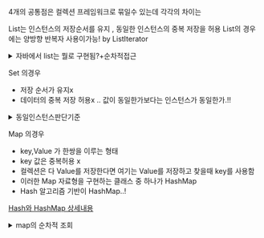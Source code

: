 4개의 공통점은 컬렉션 프레임워크로 묶일수 있는데 각각의 차이는

List는 인스턴스의 저장순서를 유지 , 동일한 인스턴스의 중복 저장을 허용
List의 경우에는 양방향 반복자 사용이가능! by ListIterator<E>
<details><summary>자바에서 list는 뭘로 구현됨?+순차적접근</summary>
<p>

- ArrayList : 배열기반 자료구조 -> 값이 추가되면 새롭게 크기를 다시짜야함
- LinkedList : 리스트 기반 자료구조

-Iterable을 구현하기때문 ... 정확히는 Collection이 Iterable을 상속
따라서 정확한 구조는
```java
 public interface Collection<E> extends Iterable<E>

```

iterable 메소드 사용의 장점 .. for -each 대비
조회 중간에 특정 인스턴스 삭제가 가능하다 ..! 

사실은 for-each문은 컴파일과정에서 반복자를 이용하는 코드로 수정됨

```java
for(String s : list)

for(Iterator<String> itr = list.iterator(); itr.hasNext(); )

```

</p>
</details> 


Set 의경우
- 저장 순서가 유지x
- 데이터의 중복 저장 허용x .. 값이 동일한가보다는 인스턴스가 동일한가.!!

<details><summary>동일인스턴스판단기준</summary>
<p>
Object 클래스에 정의 되어있는 두 메소드의  호출 결과를 근거로
- public boolean equals(Object obj)
- public int hashCode() 
-  적절하게 오버라이딩해서 사용하면 값을 기준으로 바꿀수도 있다 ex)String 


</p>
</details> 

Map 의경우
- key,Value 가 한쌍을 이루는 형태
- key 값은 중복허용 x 
- 컬렉션은 다 Value를 저장한다면 여기는 Value를 저장하고 찾을때 key를 사용함
- 이러한 Map 자료형을 구현하는 클래스 중 하나가 HashMap
- Hash 알고리즘 기반이 HashMap..!

[Hash와 HashMap 상세내용](https://d2.naver.com/helloworld/831311)
<details><summary>map의 순차적 조회</summary>
<p>
hashmap은 Iterable 인터페이스를 구현하지 않았기때문 반복자를 사용 x

그래서 나온 메소드
```java
 public Set<K> keySet()
```
set자료형으로 키값을 모아오는것 .. 그럼 set이니까 lterable 상속중이니 반복자 사용가능


</p>
</details> 
